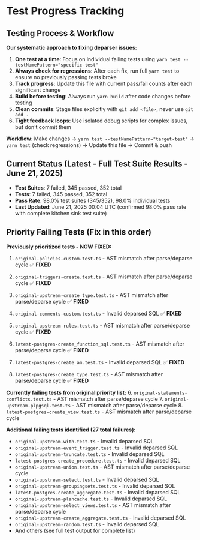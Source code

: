 # Test Progress Tracking

## Testing Process & Workflow
**Our systematic approach to fixing deparser issues:**

1. **One test at a time**: Focus on individual failing tests using `yarn test --testNamePattern="specific-test"`
2. **Always check for regressions**: After each fix, run full `yarn test` to ensure no previously passing tests broke
3. **Track progress**: Update this file with current pass/fail counts after each significant change
4. **Build before testing**: Always run `yarn build` after code changes before testing
5. **Clean commits**: Stage files explicitly with `git add <file>`, never use `git add .`
6. **Tight feedback loops**: Use isolated debug scripts for complex issues, but don't commit them

**Workflow**: Make changes → `yarn test --testNamePattern="target-test"` → `yarn test` (check regressions) → Update this file → Commit & push

## Current Status (Latest - Full Test Suite Results - June 21, 2025)
- **Test Suites**: 7 failed, 345 passed, 352 total
- **Tests**: 7 failed, 345 passed, 352 total
- **Pass Rate**: 98.0% test suites (345/352), 98.0% individual tests
- **Last Updated**: June 21, 2025 00:04 UTC (confirmed 98.0% pass rate with complete kitchen sink test suite)

## Priority Failing Tests (Fix in this order)
**Previously prioritized tests - NOW FIXED:**
1. `original-policies-custom.test.ts` - AST mismatch after parse/deparse cycle ✅ **FIXED**
2. `original-triggers-create.test.ts` - AST mismatch after parse/deparse cycle ✅ **FIXED**
3. `original-upstream-create_type.test.ts` - AST mismatch after parse/deparse cycle ✅ **FIXED**
4. `original-comments-custom.test.ts` - Invalid deparsed SQL ✅ **FIXED**
5. `original-upstream-rules.test.ts` - AST mismatch after parse/deparse cycle ✅ **FIXED**
9. `latest-postgres-create_function_sql.test.ts` - AST mismatch after parse/deparse cycle ✅ **FIXED**

10. `latest-postgres-create_am.test.ts` - Invalid deparsed SQL ✅ **FIXED**
11. `latest-postgres-create_type.test.ts` - AST mismatch after parse/deparse cycle ✅ **FIXED**

**Currently failing tests from original priority list:**
6. `original-statements-conflicts.test.ts` - AST mismatch after parse/deparse cycle
7. `original-upstream-plpgsql.test.ts` - AST mismatch after parse/deparse cycle
8. `latest-postgres-create_view.test.ts` - AST mismatch after parse/deparse cycle

**Additional failing tests identified (27 total failures):**
- `original-upstream-with.test.ts` - Invalid deparsed SQL
- `original-upstream-event_trigger.test.ts` - Invalid deparsed SQL
- `original-upstream-truncate.test.ts` - Invalid deparsed SQL
- `latest-postgres-create_procedure.test.ts` - Invalid deparsed SQL
- `original-upstream-union.test.ts` - AST mismatch after parse/deparse cycle
- `original-upstream-select.test.ts` - Invalid deparsed SQL
- `original-upstream-groupingsets.test.ts` - Invalid deparsed SQL
- `latest-postgres-create_aggregate.test.ts` - Invalid deparsed SQL
- `original-upstream-plancache.test.ts` - Invalid deparsed SQL
- `original-upstream-select_views.test.ts` - AST mismatch after parse/deparse cycle
- `original-upstream-create_aggregate.test.ts` - Invalid deparsed SQL
- `original-upstream-random.test.ts` - Invalid deparsed SQL
- And others (see full test output for complete list)
